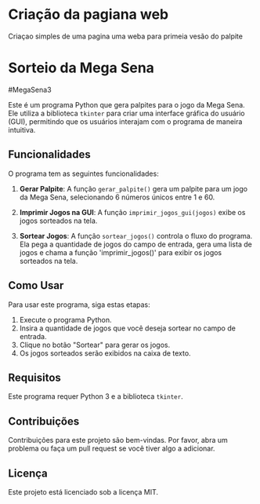 # Criação da pagiana web 
Criaçao simples de uma pagina uma weba para primeia vesão do palpite

# Sorteio da Mega Sena

#MegaSena3

Este é um programa Python que gera palpites para o jogo da Mega Sena. Ele utiliza a biblioteca `tkinter` para criar uma interface gráfica do usuário (GUI), permitindo que os usuários interajam com o programa de maneira intuitiva.

## Funcionalidades

O programa tem as seguintes funcionalidades:

1. **Gerar Palpite**: A função `gerar_palpite()` gera um palpite para um jogo da Mega Sena, selecionando 6 números únicos entre 1 e 60.

2. **Imprimir Jogos na GUI**: A função `imprimir_jogos_gui(jogos)` exibe os jogos sorteados na tela.

3. **Sortear Jogos**: A função `sortear_jogos()` controla o fluxo do programa. Ela pega a quantidade de jogos do campo de entrada, gera uma lista de jogos e chama a função 'imprimir_jogos()' para exibir os jogos sorteados na tela.

## Como Usar

Para usar este programa, siga estas etapas:

1. Execute o programa Python.
2. Insira a quantidade de jogos que você deseja sortear no campo de entrada.
3. Clique no botão "Sortear" para gerar os jogos.
4. Os jogos sorteados serão exibidos na caixa de texto.

## Requisitos

Este programa requer Python 3 e a biblioteca `tkinter`.

## Contribuições

Contribuições para este projeto são bem-vindas. Por favor, abra um problema ou faça um pull request se você tiver algo a adicionar.

## Licença

Este projeto está licenciado sob a licença MIT.
